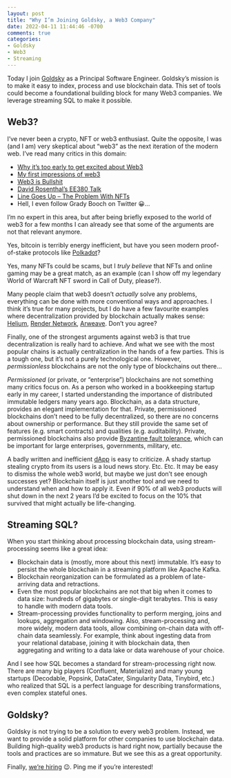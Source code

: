 ```yaml
---
layout: post
title: "Why I’m Joining Goldsky, a Web3 Company"
date: 2022-04-11 11:44:46 -0700
comments: true
categories: 
- Goldsky
- Web3
- Streaming
---
```


Today I join [Goldsky](https://goldsky.io) as a Principal Software Engineer. Goldsky’s mission is to make it easy to index, process and use blockchain data. This set of tools could become a foundational building block for many Web3 companies. We leverage streaming SQL to make it possible.

<!-- more -->

## Web3?

I’ve never been a crypto, NFT or web3 enthusiast. Quite the opposite, I was (and I am) very skeptical about “web3” as the next iteration of the modern web. I’ve read many critics in this domain:

* [Why it’s too early to get excited about Web3](https://www.oreilly.com/radar/why-its-too-early-to-get-excited-about-web3/)
* [My first impressions of web3](https://moxie.org/2022/01/07/web3-first-impressions.html)
* [Web3 is Bullshit](https://www.stephendiehl.com/blog/web3-bullshit.html)
* [David Rosenthal’s EE380 Talk](https://blog.dshr.org/2022/02/ee380-talk.html)
* [Line Goes Up – The Problem With NFTs](https://www.youtube.com/watch?v=YQ_xWvX1n9g)
* Hell, I even follow Grady Booch on Twitter 😀…

I’m no expert in this area, but after being briefly exposed to the world of web3 for a few months I can already see that some of the arguments are not that relevant anymore. 

Yes, bitcoin is terribly energy inefficient, but have you seen modern proof-of-stake protocols like [Polkadot](https://polkadot.network/)? 

Yes, many NFTs could be scams, but I _truly believe_ that NFTs and online gaming may be a great match, as an example (can I show off my legendary World of Warcraft NFT sword in Call of Duty, please?). 

Many people claim that web3 doesn’t _actually_ solve any problems, everything can be done with more conventional ways and approaches. I think it’s true for many projects, but I do have a few favourite examples where decentralization provided by blockchain actually makes sense: [Helium](https://www.helium.com), [Render Network](https://rendertoken.com), [Arweave](https://www.arweave.org). Don’t you agree?

Finally, one of the strongest arguments against web3 is that true decentralization is really hard to achieve. And what we see with the most popular chains is actually centralization in the hands of a few parties. This is a tough one, but it’s not a purely technological one. However, _permissionless_ blockchains are not the only type of blockchains out there… 

_Permissioned_ (or private, or “enterprise”) blockchains are not something many critics focus on. As a person who worked in a bookkeeping startup early in my career, I started understanding the importance of distributed immutable ledgers many years ago. Blockchain, as a data structure, provides an elegant implementation for that. Private, permissioned blockchains don’t need to be fully decentralized, so there are no concerns about ownership or performance. But they still provide the same set of features (e.g. smart contracts) and qualities (e.g. auditability). Private, permissioned blockchains also provide [Byzantine fault tolerance](https://en.wikipedia.org/wiki/Byzantine_fault), which can be important for large enterprises, governments, military, etc. 

A badly written and inefficient [dApp](https://en.wikipedia.org/wiki/Decentralized_application) is easy to criticize. A shady startup stealing crypto from its users is a loud news story. Etc. Etc. It may be easy to dismiss the whole web3 world, but maybe we just don’t see enough successes yet? Blockchain itself is just another tool and we need to understand when and how to apply it. Even if 90% of all web3 products will shut down in the next 2 years I’d be excited to focus on the 10% that survived that might actually be life-changing.

## Streaming SQL?

When you start thinking about processing blockchain data, using stream-processing seems like a great idea:

* Blockchain data is (mostly, more about this next) immutable. It’s easy to persist the whole blockchain in a streaming platform like Apache Kafka.
* Blockchain reorganization can be formulated as a problem of late-arriving data and retractions.
* Even the most popular blockchains are not that big when it comes to data size: hundreds of gigabytes or single-digit terabytes. This is easy to handle with modern data tools.
* Stream-processing provides functionality to perform merging, joins and lookups, aggregation and windowing. Also, stream-processing and, more widely, modern data tools, allow combining on-chain data with off-chain data seamlessly. For example, think about ingesting data from your relational database, joining it with blockchain data, then aggregating and writing to a data lake or data warehouse of your choice.

And I see how SQL becomes a standard for stream-processing right now. There are many big players (Confluent, Materialize) and many young startups (Decodable, Popsink, DataCater, Singularity Data, Tinybird, etc.) who realized that SQL is a perfect language for describing transformations, even complex stateful ones.

## Goldsky?

Goldsky is not trying to be a solution to every web3 problem. Instead, we want to provide a solid platform for other companies to use blockchain data. Building high-quality web3 products is hard right now, partially because the tools and practices are so immature. But we see this as a great opportunity. 

Finally, [we’re hiring](https://goldsky.io/careers) 😉. Ping me if you’re interested!
